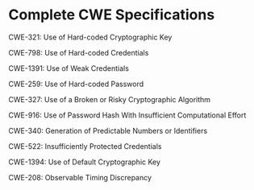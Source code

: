 

# Complete CWE Specifications

CWE-321: Use of Hard-coded Cryptographic Key

CWE-798: Use of Hard-coded Credentials

CWE-1391: Use of Weak Credentials

CWE-259: Use of Hard-coded Password

CWE-327: Use of a Broken or Risky Cryptographic Algorithm

CWE-916: Use of Password Hash With Insufficient Computational Effort

CWE-340: Generation of Predictable Numbers or Identifiers

CWE-522: Insufficiently Protected Credentials

CWE-1394: Use of Default Cryptographic Key

CWE-208: Observable Timing Discrepancy